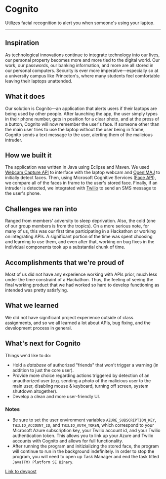# Cognito

Utilizes facial recognition to alert you when someone's using your laptop.

* * *

## Inspiration
As technological innovations continue to integrate technology into our lives, our personal property becomes more and more tied to the digital world. Our work, our passwords, our banking information, and more are all stored in our personal computers. Security is ever more imperative—especially so at a university campus like Princeton's, where many students feel comfortable leaving their laptops unattended.

## What it does
Our solution is Cognito—an application that alerts users if their laptops are being used by other people. After launching the app, the user simply types in their phone number, gets in position for a clear photo, and at the press of a button, Cognito will now remember the user's face. If someone other than the main user tries to use the laptop without the user being in frame, Cognito sends a text message to the user, alerting them of the malicious intruder.

## How we built it
The application was written in Java using Eclipse and Maven. We used [Webcam Capture API](https://github.com/sarxos/webcam-capture) to interface with the laptop webcam and [OpenIMAJ](http://openimaj.org/) to initially detect faces. Then, using Microsoft Cognitive Services ([Face API](https://azure.microsoft.com/en-us/services/cognitive-services/face/)), we compare all of the faces in frame to the user's stored face. Finally, if an intruder is detected, we integrated with [Twilio](https://www.twilio.com/) to send an SMS message to the user's phone.

## Challenges we ran into
Ranged from members' adversity to sleep deprivation. Also, the cold (one of our group members is from the tropics).
On a more serious note, for many of us, this was our first time participating in a Hackathon or working on integrating APIs. A significant portion of the time was spent choosing and learning to use them, and even after that, working on bug fixes in the individual components took up a substantial chunk of time.

## Accomplishments that we're proud of
Most of us did not have any experience working with APIs prior, much less under the time constraint of a Hackathon. Thus, the feeling of seeing the final working product that we had worked so hard to develop functioning as intended was pretty satisfying.

## What we learned
We did not have significant project experience outside of class assignments, and so we all learned a lot about APIs, bug fixing, and the development process in general.

## What's next for Cognito
Things we'd like to do:
- Hold a _database_ of authorized "friends" that won't trigger a warning (in addition to just the core user).
- Provide more choice regarding actions triggered by detection of an unauthorized user (e.g. sending a photo of the malicious user to the main user, disabling mouse & keyboard, turning off screen, system shutdown altogether).
- Develop a clean and more user-friendly UI.

### Notes
- Be sure to set the user environment variables `AZURE_SUBSCRIPTION_KEY`, `TWILIO_ACCOUNT_ID`, and `TWILIO_AUTH_TOKEN`, which correspond to your Microsoft Azure subscription key, your Twilio account id, and your Twilio authentication token. This allows you to link up your Azure and Twilio accounts with Cognito and allows for full functionality.
- After running the program and initizializing the stored face, the program will continue to run in the background indefinitely. In order to stop the program, you will need to open up Task Manager and end the task titled `Java(TM) Platform SE Binary`.

[Link to devpost](https://devpost.com/software/cognito)
